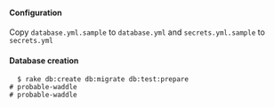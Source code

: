 #### Configuration

  Copy `database.yml.sample` to `database.yml` and `secrets.yml.sample` to `secrets.yml`

#### Database creation

```
  $ rake db:create db:migrate db:test:prepare
# probable-waddle
# probable-waddle
